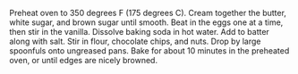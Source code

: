 Preheat oven to 350 degrees F (175 degrees C).
Cream together the butter, white sugar, and brown sugar until smooth. Beat in the eggs one at a time, then stir in the vanilla. Dissolve baking soda in hot water. Add to batter along with salt. Stir in flour, chocolate chips, and nuts. Drop by large spoonfuls onto ungreased pans.
Bake for about 10 minutes in the preheated oven, or until edges are nicely browned.